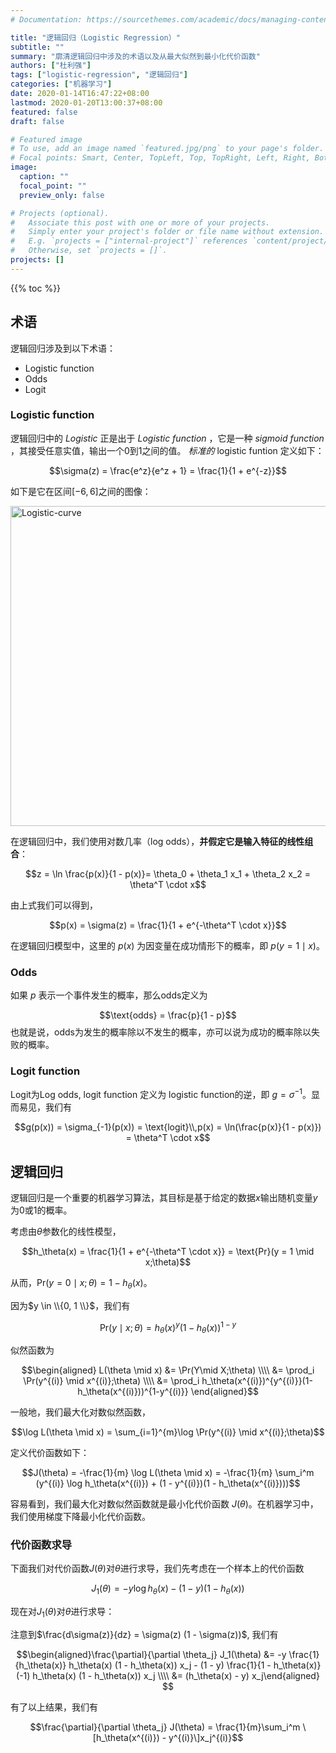 ```yaml
---
# Documentation: https://sourcethemes.com/academic/docs/managing-content/

title: "逻辑回归（Logistic Regression）"
subtitle: ""
summary: "廓清逻辑回归中涉及的术语以及从最大似然到最小化代价函数"
authors: ["杜利强"]
tags: ["logistic-regression", "逻辑回归"]
categories: ["机器学习"]
date: 2020-01-14T16:47:22+08:00
lastmod: 2020-01-20T13:00:37+08:00
featured: false
draft: false

# Featured image
# To use, add an image named `featured.jpg/png` to your page's folder.
# Focal points: Smart, Center, TopLeft, Top, TopRight, Left, Right, BottomLeft, Bottom, BottomRight.
image:
  caption: ""
  focal_point: ""
  preview_only: false

# Projects (optional).
#   Associate this post with one or more of your projects.
#   Simply enter your project's folder or file name without extension.
#   E.g. `projects = ["internal-project"]` references `content/project/deep-learning/index.md`.
#   Otherwise, set `projects = []`.
projects: []
---
```

{{% toc %}}

## 术语
逻辑回归涉及到以下术语：

* Logistic function
* Odds
* Logit

### Logistic function
逻辑回归中的 *Logistic* 正是出于 *Logistic function* ，它是一种 *sigmoid function* ，其接受任意实值，输出一个0到1之间的值。
*标准的* logistic funtion 定义如下：

$$\sigma(z) = \frac{e^z}{e^z + 1} = \frac{1}{1 + e^{-z}}$$

如下是它在区间$[-6, 6]$之间的图像：

<a title="logistic function curve" href="https://commons.wikimedia.org/wiki/File:Logistic-curve.svg"><img width="512" alt="Logistic-curve" src="https://upload.wikimedia.org/wikipedia/commons/thumb/8/88/Logistic-curve.svg/512px-Logistic-curve.svg.png"></a>

在逻辑回归中，我们使用对数几率（log odds），**并假定它是输入特征的线性组合**：

$$z = \ln \frac{p(x)}{1 - p(x)}= \theta_0 + \theta_1 x_1 + \theta_2 x_2 = \theta^T \cdot x$$

由上式我们可以得到，

$$p(x) = \sigma(z) = \frac{1}{1 + e^{-\theta^T \cdot x}}$$

在逻辑回归模型中，这里的 $p(x)$ 为因变量在成功情形下的概率，即 $p(y=1 \mid x)$。

### Odds
如果 $p$ 表示一个事件发生的概率，那么odds定义为

$$\text{odds} = \frac{p}{1 - p}$$
也就是说，odds为发生的概率除以不发生的概率，亦可以说为成功的概率除以失败的概率。

### Logit function
Logit为Log odds, logit function 定义为 logistic function的逆，即 $g = \sigma^{-1}$。显而易见，我们有

$$g(p(x)) = \sigma_{-1}(p(x)) = \text{logit}\\,p(x) = \ln(\frac{p(x)}{1 - p(x)}) = \theta^T \cdot x$$

## 逻辑回归
逻辑回归是一个重要的机器学习算法，其目标是基于给定的数据$x$输出随机变量$y$为0或1的概率。

考虑由$\theta$参数化的线性模型，

$$h_\theta(x) = \frac{1}{1 + e^{-\theta^T \cdot x}} = \text{Pr}(y = 1 \mid x;\theta)$$

从而，$\text{Pr}(y=0 \mid x;\theta) = 1 - h_\theta(x)$。

因为$y \in \\{0, 1 \\}$，我们有

$$\text{Pr}(y \mid x;\theta) = h_\theta(x)^y (1 - h_\theta(x))^{1 - y}
$$

似然函数为

$$\begin{aligned} L(\theta \mid x) &= \Pr(Y\mid X;\theta) \\\\
&= \prod_i \Pr(y^{(i)} \mid x^{(i)};\theta) \\\\
&= \prod_i h_\theta(x^{(i)})^{y^{(i)}}(1-h_\theta(x^{(i)}))^{1-y^{(i)}} \end{aligned}$$


一般地，我们最大化对数似然函数，

$$\log L(\theta \mid x) = \sum_{i=1}^{m}\log \Pr(y^{(i)} \mid x^{(i)};\theta)$$

定义代价函数如下：

$$J(\theta) = -\frac{1}{m} \log L(\theta \mid x) = -\frac{1}{m} \sum_i^m (y^{(i)} \log h_\theta(x^{(i)}) + (1 - y^{(i)})(1 - h_\theta(x^{(i)})))$$

容易看到，我们最大化对数似然函数就是最小化代价函数 $J(\theta)$。在机器学习中，我们使用梯度下降最小化代价函数。

### 代价函数求导

下面我们对代价函数$J(\theta)$对$\theta$进行求导，我们先考虑在一个样本上的代价函数

$$J_1(\theta) = -y \log h_\theta(x) - (1 - y)(1 - h_\theta(x))$$

现在对$J_1(\theta)$对$\theta$进行求导：

注意到$\frac{d\sigma(z)}{dz} = \sigma(z) (1 - \sigma(z))$, 我们有

$$\begin{aligned}\frac{\partial}{\partial \theta_j} J_1(\theta) &= -y \frac{1}{h_\theta(x)} h_\theta(x) (1 - h_\theta(x)) x_j - (1 - y) \frac{1}{1 - h_\theta(x)} (-1) h_\theta(x) (1 - h_\theta(x)) x_j \\\\ &= (h_\theta(x) - y) x_j\end{aligned}
$$

有了以上结果，我们有

$$\frac{\partial}{\partial \theta_j} J(\theta) = \frac{1}{m}\sum_i^m \[h_\theta(x^{(i)}) - y^{(i)}\]x_j^{(i)}$$
